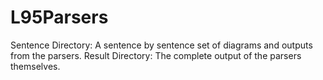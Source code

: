 # L95Parsers
Sentence Directory: A sentence by sentence set of diagrams and outputs from the parsers.
Result Directory: The complete output of the parsers themselves.
